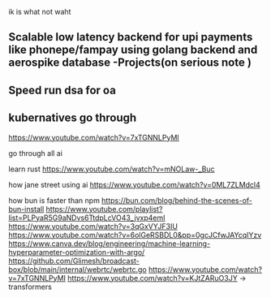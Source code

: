 ik is what not waht 

## Scalable low latency backend for upi payments like phonepe/fampay using golang backend and aerospike database  -Projects(on serious note )

## Speed run dsa for oa

## kubernatives go through 

 https://www.youtube.com/watch?v=7xTGNNLPyMI



 go through all ai 

 learn rust 
 https://www.youtube.com/watch?v=mNOLaw-_Buc

how jane street using ai 
 https://www.youtube.com/watch?v=0ML7ZLMdcl4


how bun is faster than npm
https://bun.com/blog/behind-the-scenes-of-bun-install
https://www.youtube.com/playlist?list=PLPyaR5G9aNDvs6TtdpLcVO43_jvxp4emI
https://www.youtube.com/watch?v=3qGxVYJF3IU
https://www.youtube.com/watch?v=6olGeRSBDL0&pp=0gcJCfwJAYcqIYzv
https://www.canva.dev/blog/engineering/machine-learning-hyperparameter-optimization-with-argo/
https://github.com/Glimesh/broadcast-box/blob/main/internal/webrtc/webrtc.go
https://www.youtube.com/watch?v=7xTGNNLPyMI
https://www.youtube.com/watch?v=KJtZARuO3JY  -> transformers 


 

